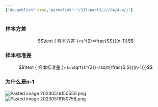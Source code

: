 ```yaml
---
{"dg-publish":true,"permalink":"/337/part3////04/4-4//"}
---
```


### 样本方差
$$\text { 样本方差 }=s^{2}=\frac{SS}{(n-1)}$$
### 样本标准差
$$\text { 样本标准差 }=s=\sqrt{s^{2}}=\sqrt{\frac{S S}{(n-1)}}$$
### 为什么是n-1
![Pasted image 20230516150550.png](/img/user/image/Pasted%20image%2020230516150550.png)
![Pasted image 20230516150758.png](/img/user/image/Pasted%20image%2020230516150758.png)